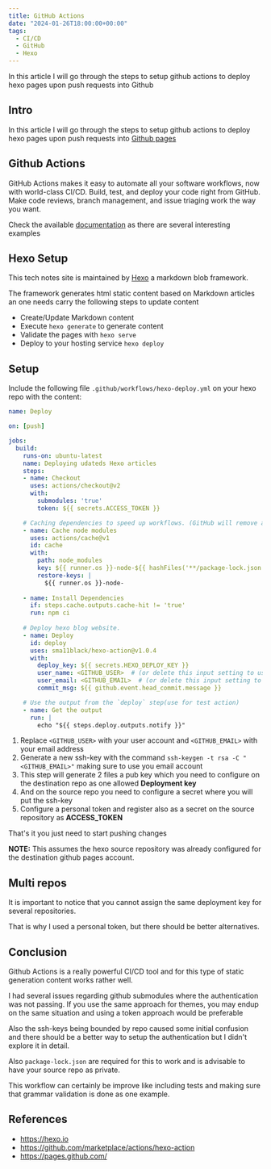 ```yaml
---
title: GitHub Actions
date: "2024-01-26T18:00:00+00:00"
tags:
  - CI/CD
  - GitHub
  - Hexo
---
```


In this article I will go through the steps to setup github actions to deploy hexo pages upon push requests into Github

## Intro ##

In this article I will go through the steps to setup github actions to deploy hexo pages upon push requests into [Github pages](https://pages.github.com/)

## Github Actions ##

GitHub Actions makes it easy to automate all your software workflows, now with world-class CI/CD. Build, test, and deploy your code right from GitHub. Make code reviews, branch management, and issue triaging work the way you want.

Check the available [documentation](https://docs.github.com/en/actions) as there are several interesting examples

## Hexo Setup ##

This tech notes site is maintained by [Hexo](https://hexo.io/) a markdown blob framework.

The framework generates html static content based on Markdown articles an one needs carry the following steps to update content

* Create/Update Markdown content
* Execute `hexo generate` to generate content
* Validate the pages with `hexo serve`
* Deploy to your hosting service `hexo deploy`

## Setup ##

Include the following file `.github/workflows/hexo-deploy.yml` on your hexo repo with the content:

```yaml
name: Deploy

on: [push]

jobs:
  build:
    runs-on: ubuntu-latest
    name: Deploying udateds Hexo articles
    steps:
    - name: Checkout
      uses: actions/checkout@v2
      with:
        submodules: 'true'
        token: ${{ secrets.ACCESS_TOKEN }}

    # Caching dependencies to speed up workflows. (GitHub will remove any cache entries that have not been accessed in over 7 days.)
    - name: Cache node modules
      uses: actions/cache@v1
      id: cache
      with:
        path: node_modules
        key: ${{ runner.os }}-node-${{ hashFiles('**/package-lock.json') }}
        restore-keys: |
          ${{ runner.os }}-node-
          
    - name: Install Dependencies
      if: steps.cache.outputs.cache-hit != 'true'
      run: npm ci
    
    # Deploy hexo blog website.
    - name: Deploy
      id: deploy
      uses: sma11black/hexo-action@v1.0.4
      with:
        deploy_key: ${{ secrets.HEXO_DEPLOY_KEY }}
        user_name: <GITHUB_USER>  # (or delete this input setting to use bot account)
        user_email: <GITHUB_EMAIL>  # (or delete this input setting to use bot account)
        commit_msg: ${{ github.event.head_commit.message }} 

    # Use the output from the `deploy` step(use for test action)
    - name: Get the output
      run: |
        echo "${{ steps.deploy.outputs.notify }}"
```

1. Replace `<GITHUB_USER>` with your user account and `<GITHUB_EMAIL>` with your email address
1. Generate a new ssh-key with the command `ssh-keygen -t rsa -C "<GITHUB_EMAIL>"` making sure to use you email account
1. This step will generate 2 files a pub key which you need to configure on the destination repo as one allowed **Deployment key**
1. And on the source repo you need to configure a secret where you will put the ssh-key
1. Configure a personal token and register also as a secret on the source repository as **ACCESS_TOKEN**

That's it you just need to start pushing changes

**NOTE:** This assumes the hexo source repository was already configured for the destination github pages account.

## Multi repos ##

It is important to notice that you cannot assign the same deployment key for several repositories.

That is why I used a personal token, but there should be better alternatives.

## Conclusion ##

Github Actions is a really powerful CI/CD tool and for this type of static generation content works rather well.

I had several issues regarding github submodules where the authentication was not passing. If you use the same approach for themes, you may endup on the same situation and using a token approach would be preferable

Also the ssh-keys being bounded by repo caused some initial confusion and there should be a better way to setup the authentication but I didn't explore it in detail.

Also `package-lock.json` are required for this to work and is advisable to have your source repo as private.

This workflow can certainly be improve like including tests and making sure that grammar validation is done as one example.

## References ##

* <https://hexo.io>
* <https://github.com/marketplace/actions/hexo-action>
* <https://pages.github.com/>
